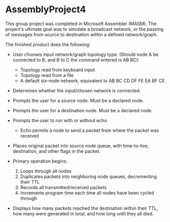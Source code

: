 # AssemblyProject4

This group project was completed in Microsoft Assembler (MASM). The project's ultimate goal was to simulate a broadcast network, or the passing of messages from source to destination within a defined network/graph.

The finished product does the following:
- User chooses input network/graph topology type. (Should node A be connected to B, and B to C the command entered is AB BC):
   - Topology read from keyboard input
   - Topology read from a file
   - A default six-node network, equivalent to AB BC CD DF FE EA BF CE
- Determines whether the input/chosen network is connected.
- Prompts the user for a source node. Must be a declared node.
- Prompts the user for a destination node. Must be a declared node.
- Prompts the user to run with or without echo
   - Echo permits a node to send a packet from where the packet was received
- Places original packet into source node queue, with time-to-live, destination, and other flags in the packet.

- Primary operation begins:
   1. Loops through all nodes
   2. Duplicates packets into neighboring node queues, decrementing their TTL
   3. Records all transmitted/received packets
   4. Increments program time each time all nodes have been cycled through
- Displays how many packets reached the destination within their TTL, how many were generated in total, and how long until they all died.


